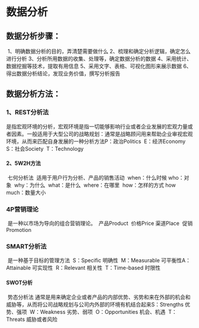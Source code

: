# 数据分析

## 数据分析步骤：

​	1、明确数据分析的目的，弄清楚需要做什么
​	2、梳理和确定分析逻辑，确定怎么进行分析
​	3、分析所用数据的收集、处理等，确定数据分析的数据
​	4、采用统计、数据挖掘等技术，提取有用信息
​	5、采用文字、表格、可视化图形来展示数据
​	6、得出数据分析结论，发现业务价值，撰写分析报告

## 数据分析方法：

### 	1、REST分析法

​		是指宏观环境的分析，宏观环境是指一切能够影响行业或者企业发展的宏观力量或者因素。一般适用于大型公司的战略规划：
​		通常是战略顾问用来帮助企业审视宏观环境，从而来匹配自身发展的一种分析方法
​			P：政治Politics
​			E：经济Economy
​			S：社会Society
​			T：Technology

#### 	2、5W2H方法

​		七何分析法
​		适用于用户行为分析、产品的销售活动
​			when：什么时候
​			who：对象
​			why：为什么
​			what：是什么
​			where：在哪里
​			how：怎样的方式
​			how much：数量大小

### 	4P营销理论

​		是一种以市场为导向的组合营销理论。
​			产品Product
​			价格Price
​			渠道Place
​			促销Promotion

### 	SMART分析法

​		是一种基于目标的管理方法
​			S：Specific 明确性
​			M：Measurable 可平衡性
​			A：Attainable 可实现性
​			R：Relevant 相关性
​			T：Time-based 时限性

#### 	SWOT分析

​		势态分析法
​		通常是用来确定企业或者产品的内部优势、劣势和来在外部的机会和威胁等，从而将公司战略规划与公司内外部的环境有机结合起来
​			S：Strengths 优势、强项
​			W：Weakness 劣势、弱项
​			O：Opportunities 机会、机遇
​			T：Threats 威胁或者风险


